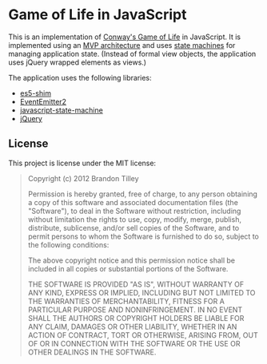 Game of Life in JavaScript
==========================

This is an implementation of [Conway's Game of Life][game-of-life] in JavaScript.
It is implemented using an [MVP architecture][mvp] and uses [state machines][state-machine]
for managing application state. (Instead of formal view objects, the application uses
jQuery wrapped elements as views.)

  [game-of-life]: http://en.wikipedia.org/wiki/Conway's_Game_of_Life
  [mvp]: http://en.wikipedia.org/wiki/Model%E2%80%93view%E2%80%93presenter
  [state-machine]: http://en.wikipedia.org/wiki/Finite-state_machine

The application uses the following libraries:

  * [es5-shim](https://github.com/kriskowal/es5-shim)
  * [EventEmitter2](https://github.com/hij1nx/EventEmitter2)
  * [javascript-state-machine](https://github.com/jakesgordon/javascript-state-machine)
  * [jQuery](http://jquery.com/)

License
-------

This project is license under the MIT license:

> Copyright (c) 2012 Brandon Tilley
>
> Permission is hereby granted, free of charge, to any person obtaining a copy
> of this software and associated documentation files (the "Software"), to deal
> in the Software without restriction, including without limitation the rights
> to use, copy, modify, merge, publish, distribute, sublicense, and/or sell
> copies of the Software, and to permit persons to whom the Software is furnished
> to do so, subject to the following conditions:
>
> The above copyright notice and this permission notice shall be included in all
> copies or substantial portions of the Software.
>
> THE SOFTWARE IS PROVIDED "AS IS", WITHOUT WARRANTY OF ANY KIND, EXPRESS OR
> IMPLIED, INCLUDING BUT NOT LIMITED TO THE WARRANTIES OF MERCHANTABILITY, FITNESS
> FOR A PARTICULAR PURPOSE AND NONINFRINGEMENT. IN NO EVENT SHALL THE AUTHORS OR
> COPYRIGHT HOLDERS BE LIABLE FOR ANY CLAIM, DAMAGES OR OTHER LIABILITY, WHETHER
> IN AN ACTION OF CONTRACT, TORT OR OTHERWISE, ARISING FROM, OUT OF OR IN
> CONNECTION WITH THE SOFTWARE OR THE USE OR OTHER DEALINGS IN THE SOFTWARE.
